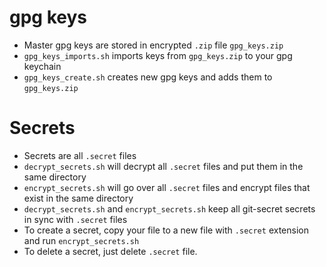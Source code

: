 # gpg keys

- Master gpg keys are stored in encrypted `.zip` file `gpg_keys.zip`
- `gpg_keys_imports.sh` imports keys from `gpg_keys.zip` to your gpg keychain
- `gpg_keys_create.sh` creates new gpg keys and adds them to `gpg_keys.zip`

# Secrets 

- Secrets are all `.secret` files
- `decrypt_secrets.sh` will decrypt all `.secret` files and put them in the same directory
- `encrypt_secrets.sh` will go over all `.secret` files and encrypt files that exist in the same directory
- `decrypt_secrets.sh` and `encrypt_secrets.sh` keep all git-secret secrets in sync with `.secret` files 
- To create a secret, copy your file to a new file with `.secret` extension and run `encrypt_secrets.sh`
- To delete a secret, just delete `.secret` file.